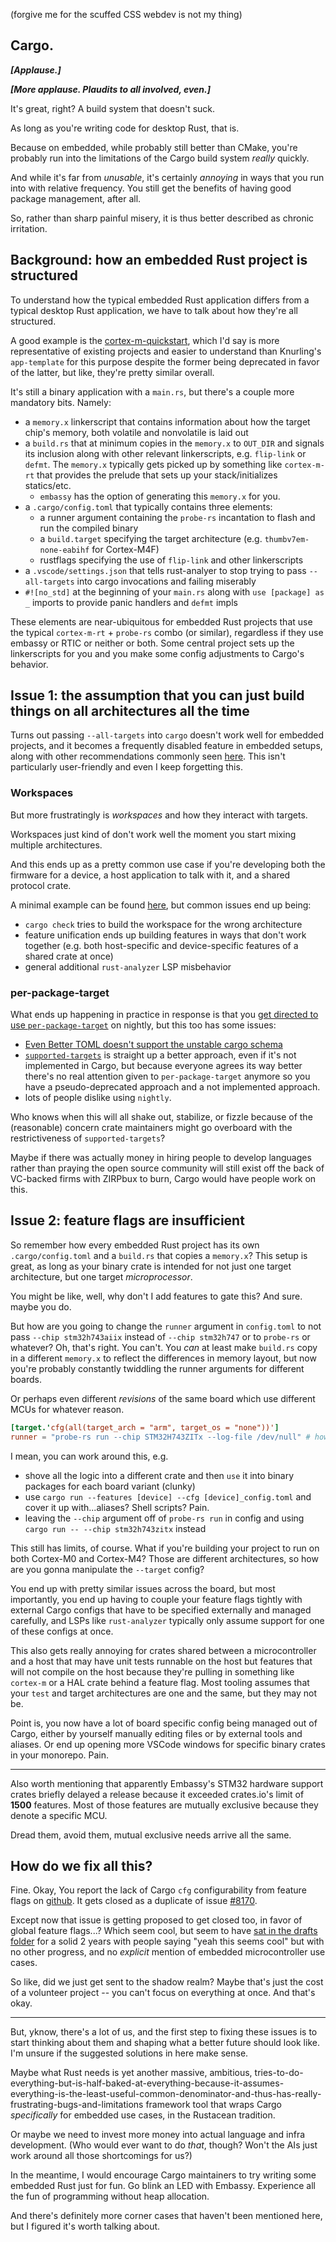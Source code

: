 (forgive me for the scuffed CSS webdev is not my thing)

## Cargo.

_**[Applause.]**_

_**[More applause. Plaudits to all involved, even.]**_

It's great, right? A build system that doesn't suck.

As long as you're writing code for desktop Rust, that is. 

Because on embedded, while probably still better than CMake, you're probably run into the limitations of the Cargo build system _really_ quickly. 

And while it's far from _unusable_, it's certainly _annoying_ in ways that you run into with relative frequency. 
You still get the benefits of having good package management, after all.

So, rather than sharp painful misery, it is thus better described as chronic irritation.

## Background: how an embedded Rust project is structured

To understand how the typical embedded Rust application differs from a typical desktop Rust application, we have to talk about how they're all structured.

A good example is the [cortex-m-quickstart](https://github.com/rust-embedded/cortex-m-quickstart/tree/ac02415275d0190a1a7aa730ec2b0bdf7c3ef88f), which I'd say is more representative of existing projects and easier to understand than Knurling's `app-template` for this purpose despite the former being deprecated in favor of the latter, but like, they're pretty similar overall.

It's still a binary application with a `main.rs`, but there's a couple more mandatory bits. 
Namely:

* a `memory.x` linkerscript that contains information about how the target chip's memory, both volatile and nonvolatile is laid out
* a `build.rs` that at minimum copies in the `memory.x` to `OUT_DIR` and signals its inclusion along with other relevant linkerscripts, e.g.
  `flip-link` or `defmt`. The `memory.x` typically gets picked up by something like `cortex-m-rt` that provides the prelude that sets up your stack/initializes statics/etc. 
   * `embassy` has the option of generating this `memory.x` for you.
* a `.cargo/config.toml` that typically contains three elements:
  * a runner argument containing the `probe-rs` incantation to flash and run the compiled binary
  * a `build.target` specifying the target architecture (e.g. `thumbv7em-none-eabihf` for Cortex-M4F)
  * rustflags specifying the use of `flip-link` and other linkerscripts
* a `.vscode/settings.json` that tells rust-analyer to stop trying to pass `--all-targets` into cargo invocations and failing miserably
* `#![no_std]` at the beginning of your `main.rs` along with `use [package] as _` imports to provide panic handlers and `defmt` impls

These elements are near-ubiquitous for embedded Rust projects that use the typical `cortex-m-rt` + `probe-rs` combo (or similar), regardless if they use embassy or RTIC or neither or both.  Some central project sets up the linkerscripts for you and you make some config adjustments to Cargo's behavior.

## Issue 1: the assumption that you can just build things on all architectures all the time

Turns out passing `--all-targets` into `cargo` doesn't work well for embedded projects, and it becomes a frequently disabled feature in embedded setups, along with other recommendations commonly seen [here](https://github.com/rust-lang/vscode-rust/issues/729).
This isn't particularly user-friendly and even I keep forgetting this.

### Workspaces

But more frustratingly is _workspaces_ and how they interact with targets.

Workspaces just kind of don't work well the moment you start mixing multiple architectures.

And this ends up as a pretty common use case if you're developing both the firmware for a device, a host application to talk with it, and a shared protocol crate. 

A minimal example can be found [here](https://github.com/jamesmunns/bad-workspace), but common issues end up being:

* `cargo check` tries to build the workspace for the wrong architecture
* feature unification ends up building features in ways that don't work together (e.g. both host-specific and device-specific features of a shared crate at once)
* general additional `rust-analyzer` LSP misbehavior

### per-package-target

What ends up happening in practice in response is that you [get directed to use `per-package-target`](https://users.rust-lang.org/t/cargo-workspace-members-with-different-target-architectures/122464) on nightly, but this too has some issues:

* [Even Better TOML doesn't support the unstable cargo schema](https://github.com/tamasfe/taplo/issues/38)
* [`supported-targets`](https://github.com/rust-lang/rfcs/pull/3759) is straight up a better approach, even if it's not implemented in Cargo,
  but because everyone agrees its way better there's no real attention given to `per-package-target` anymore so you have a pseudo-deprecated approach and a not implemented approach.
* lots of people dislike using `nightly`.

Who knows when this will all shake out, stabilize, or fizzle because of the (reasonable) concern crate maintainers might go overboard with the restrictiveness of `supported-targets`?

Maybe if there was actually money in hiring people to develop languages rather than praying the open source community will still exist off the back of VC-backed firms with ZIRPbux to burn, Cargo would have people work on this.

## Issue 2: feature flags are insufficient

So remember how every embedded Rust project has its own `.cargo/config.toml` and a `build.rs` that copies a `memory.x`?
This setup is great, as long as your binary crate is intended for not just one target architecture, but one target _microprocessor_. 

You might be like, well, why don't I add features to gate this? And sure. maybe you do.

But how are you going to change the `runner` argument in `config.toml` to not pass `--chip stm32h743aiix` instead of `--chip stm32h747` or to `probe-rs` or whatever? Oh, that's right. You can't. You _can_ at least make `build.rs` copy in a different `memory.x` to reflect the differences in memory layout, but now you're probably constantly twiddling the runner arguments for different boards. 

Or perhaps even different _revisions_ of the same board which use different MCUs for whatever reason.

```toml
[target.'cfg(all(target_arch = "arm", target_os = "none"))']
runner = "probe-rs run --chip STM32H743ZITx --log-file /dev/null" # how do we change --chip?
```

I mean, you can work around this, e.g.

* shove all the logic into a different crate and then `use` it into binary packages for each board variant (clunky)
* use `cargo run --features [device] --cfg [device]_config.toml` and cover it up with...aliases? Shell scripts? Pain.
* leaving the `--chip` argument off of `probe-rs run` in config and using `cargo run -- --chip stm32h743zitx` instead

This still has limits, of course. What if you're building your project to run on both Cortex-M0 and Cortex-M4?
Those are different architectures, so how are you gonna manipulate the `--target` config?

You end up with pretty similar issues across the board, but most importantly, you end up having to couple your feature flags tightly with external Cargo configs that have to be specified externally and managed carefully, and LSPs like `rust-analyzer` typically only assume support for one of these configs at once. 

This also gets really annoying for crates shared between a microcontroller and a host that may have unit tests runnable on the host but features that will not compile on the host because they're pulling in something like `cortex-m` or a HAL crate behind a feature flag.
Most tooling assumes that your `test` and target architectures are one and the same, but they may not be.

Point is, you now have a lot of board specific config being managed out of Cargo, either by yourself manually editing files or by external tools and aliases. Or end up opening more VSCode windows for specific binary crates in your monorepo. Pain.


---- 

Also worth mentioning that apparently Embassy's STM32 hardware support crates briefly delayed a release because it exceeded crates.io's limit of **1500** features.
Most of those features are mutually exclusive because they denote a specific MCU.

Dread them, avoid them, mutual exclusive needs arrive all the same.

## How do we fix all this?

Fine. Okay, You report the lack of Cargo `cfg` configurability from feature flags on [github](https://github.com/rust-lang/cargo/issues/14314).
It gets closed as a duplicate of issue [#8170](https://github.com/rust-lang/cargo/issues/8170).

Except now that issue is getting proposed to get closed too, in favor of global feature flags...?
Which seem cool, but seem to have [sat in the drafts folder](https://internals.rust-lang.org/t/pre-rfc-mutually-excusive-global-features/19618) for a solid 2 years with people saying "yeah this seems cool" but with no other progress, and no _explicit_ mention of embedded microcontroller use cases.

So like, did we just get sent to the shadow realm? Maybe that's just the cost of a volunteer project -- you can't focus on everything at once.
And that's okay. 

-----

But, yknow, there's a lot of us, and the first step to fixing these issues is to start thinking about them and shaping what a better future should look like. I'm unsure if the suggested solutions in here make sense.

Maybe what Rust needs is yet another massive, ambitious, tries-to-do-everything-but-is-half-baked-at-everything-because-it-assumes-everything-is-the-least-useful-common-denominator-and-thus-has-really-frustrating-bugs-and-limitations framework tool that wraps Cargo _specifically_ for embedded use cases, in the Rustacean tradition. 

Or maybe we need to invest more money into actual language and infra development.
(Who would ever want to do _that_, though? Won't the AIs just work around all those shortcomings for us?)

In the meantime, I would encourage Cargo maintainers to try writing some embedded Rust just for fun.
Go blink an LED with Embassy. Experience all the fun of programming without heap allocation.

And there's definitely more corner cases that haven't been mentioned here, but I figured it's worth talking about.